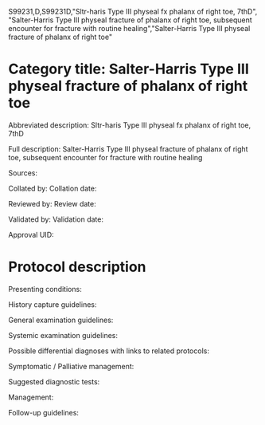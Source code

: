 S99231,D,S99231D,"Sltr-haris Type III physeal fx phalanx of right toe, 7thD", "Salter-Harris Type III physeal fracture of phalanx of right toe, subsequent encounter for fracture with routine healing","Salter-Harris Type III physeal fracture of phalanx of right toe"
# Category title: Salter-Harris Type III physeal fracture of phalanx of right toe

Abbreviated description: Sltr-haris Type III physeal fx phalanx of right toe, 7thD

Full description: Salter-Harris Type III physeal fracture of phalanx of right toe, subsequent encounter for fracture with routine healing

Sources:

Collated by:
Collation date:

Reviewed by:
Review date:

Validated by:
Validation date:

Approval UID:

# Protocol description

Presenting conditions:

History capture guidelines:

General examination guidelines:

Systemic examination guidelines:

Possible differential diagnoses with links to related protocols:

Symptomatic / Palliative management:

Suggested diagnostic tests:

Management:

Follow-up guidelines:
